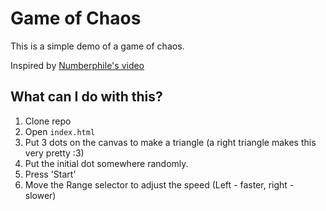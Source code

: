 # Game of Chaos
This is a simple demo of a game of chaos.

Inspired by [Numberphile's video](https://www.youtube.com/watch?v=kbKtFN71Lfs)

## What can I do with this?
1. Clone repo
2. Open `index.html`
3. Put 3 dots on the canvas to make a triangle (a right triangle makes this very pretty :3)
4. Put the initial dot somewhere randomly.
5. Press 'Start'
6. Move the Range selector to adjust the speed (Left - faster, right - slower)